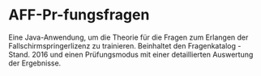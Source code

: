 # AFF-Pr-fungsfragen
Eine Java-Anwendung, um die Theorie für die Fragen zum Erlangen der Fallschirmspringerlizenz zu trainieren. Beinhaltet den Fragenkatalog - Stand. 2016 und einen Prüfungsmodus mit einer detaillierten Auswertung der Ergebnisse.
